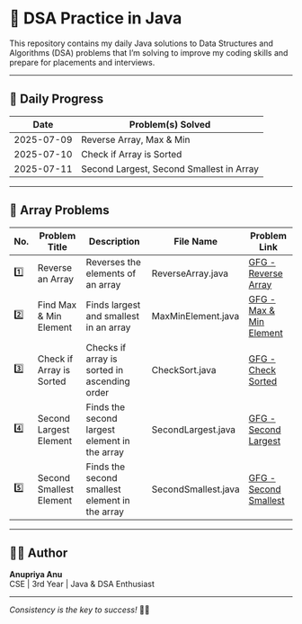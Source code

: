 # 🚀 DSA Practice in Java

This repository contains my daily Java solutions to Data Structures and Algorithms (DSA) problems that I’m solving to improve my coding skills and prepare for placements and interviews.

---

## 📅 Daily Progress

| Date       | Problem(s) Solved                                                  |
|------------|---------------------------------------------------------------------|
| 2025-07-09 | Reverse Array, Max & Min                                            |
| 2025-07-10 | Check if Array is Sorted                                            |
| 2025-07-11 | Second Largest, Second Smallest in Array                           |

---

## 📘 Array Problems

| No. | Problem Title             | Description                                     | File Name                 | Problem Link |
|-----|---------------------------|-------------------------------------------------|----------------------------|--------------|
| 1️⃣ | Reverse an Array           | Reverses the elements of an array               | ReverseArray.java          | [GFG - Reverse Array](https://www.geeksforgeeks.org/write-a-program-to-reverse-an-array-or-string/) |
| 2️⃣ | Find Max & Min Element     | Finds largest and smallest in an array          | MaxMinElement.java         | [GFG - Max & Min Element](https://www.geeksforgeeks.org/maximum-and-minimum-in-an-array/) |
| 3️⃣ | Check if Array is Sorted   | Checks if array is sorted in ascending order    | CheckSort.java             | [GFG - Check Sorted](https://www.geeksforgeeks.org/check-if-an-array-is-sorted/) |
| 4️⃣ | Second Largest Element     | Finds the second largest element in the array   | SecondLargest.java         | [GFG - Second Largest](https://www.geeksforgeeks.org/find-second-largest-element-array/) |
| 5️⃣ | Second Smallest Element    | Finds the second smallest element in the array  | SecondSmallest.java        | [GFG - Second Smallest](https://www.geeksforgeeks.org/find-second-smallest-element-array/) |

---

## 👩‍💻 Author

**Anupriya Anu**  
CSE | 3rd Year | Java & DSA Enthusiast

---

_Consistency is the key to success!_ 🔑✨
